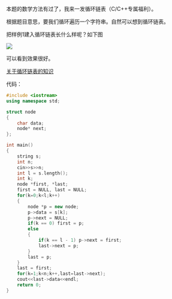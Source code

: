 本题的数学方法有过了，我来一发循环链表（C/C++专属福利）。

根据题目意思，要我们循环遍历一个字符串。自然可以想到循环链表。

把样例1建入循环链表长什么样呢？如下图

![](https://cdn.luogu.com.cn/upload/pic/62743.png)

可以看到效果很好。

[关于循环链表的知识](http://baidu.apphb.com/?q=%E5%BE%AA%E7%8E%AF%E9%93%BE%E8%A1%A8)

代码：

```cpp
#include <iostream>
using namespace std;

struct node
{
	char data;
	node* next;
};

int main()
{
	string s;
	int n;
	cin>>s>>n;
	int l = s.length();
	int k;
	node *first, *last;
	first = NULL, last = NULL;
	for(k=0;k<l;k++)
	{
		node *p = new node;
		p->data = s[k];
		p->next = NULL;
		if(k == 0) first = p;
		else
		{
			if(k == l - 1) p->next = first;
			last->next = p;
		}
		last = p;
	}
	last = first;
	for(k=1;k<n;k++,last=last->next);
	cout<<last->data<<endl;
	return 0;
}
```